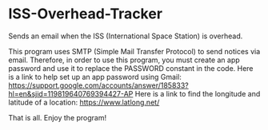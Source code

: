 # ISS-Overhead-Tracker
Sends an email when the ISS (International Space Station) is overhead.

This program uses SMTP (Simple Mail Transfer Protocol) to send notices via email. Therefore, in order to use this program, you must create an app password and use it to replace the PASSWORD constant in the code. 
Here is a link to help set up an app password using Gmail: https://support.google.com/accounts/answer/185833?hl=en&sjid=119819640769394427-AP
Here is a link to find the longitude and latitude of a location: https://www.latlong.net/

That is all. Enjoy the program!
